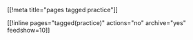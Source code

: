 [[!meta title="pages tagged practice"]]

[[!inline pages="tagged(practice)" actions="no" archive="yes"
feedshow=10]]

